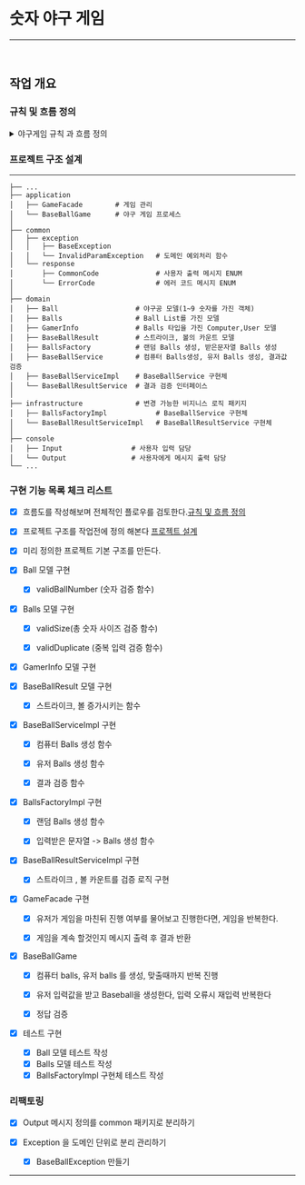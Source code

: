 # 숫자 야구 게임

---
<br>

## 작업 개요

### 규칙 및 흐름 정의

<details>
<summary> 야구게임 규칙 과 흐름 정의 </summary>


--- 

1. 컴퓨터는 랜덤 3개의 숫자를 생성한다.
    - 규칙
        - 1이상 9이하의 숫자여야한다.
        - 서로 다른 숫자여야한다.
        - 3개의 숫자여야한다
    - 함수
        - 숫자배열생성 **랜덤숫자**  함수 구현


2. 유저에게 3개의 숫자를 입력 받는다.
    - 규칙
        - 1이상 9이하의 숫자여야한다.
        - 서로 다른 숫자여야한다.
        - 3개의 숫자여야한다
        - 사용자가 잘못된 값을 입력할 경우 [ERROR]로 시작하는 에러 메시지를 출력하고 게임을 계속 진행한다.
    - 함수
        - 숫자배열생성 **입력받은문자열**을 변환 함수 구현


3. 컴퓨터와 유저의 3개의 숫자를 비교한다.
    - 배열의 같은 자리에 있으면 **스트라이크**
    - else 다른 자리에 포함이면 **볼**
    - 스트라이크 또는 볼이면 해당 결과 출력(ex: 1스트라이크, 1 볼)
    - 같은게 없으면 **낫싱**
    - 3스트라이크 이면 유저승리
    - 아니면 다시 유저에게 다시 입력을 받는다.
    - **승리 할때 까지 2번으로 돌아가 반복**


4. 게임 승리 후 계속 진행 여부 체크
    - "1" 입력하면 다시 진행
    - "2" 입력하면 게임 종료

</details>

### 프로젝트 구조 설계

--- 

    ├── ...
    ├── application
    │   ├── GameFacade        # 게임 관리 
    │   └── BaseBallGame      # 야구 게임 프로세스
    │
    ├── common
    │   ├── exception         
    │   │   ├── BaseException                 
    │   │   └── InvalidParamException   # 도메인 예외처리 함수
    │   └── response          
    │       ├── CommonCode              # 사용자 출력 메시지 ENUM
    │       └── ErrorCode               # 에러 코드 메시지 ENUM
    │
    ├── domain
    │   ├── Ball                   # 야구공 모델(1~9 숫자를 가진 객체)
    │   ├── Balls                  # Ball List를 가진 모델
    │   ├── GamerInfo              # Balls 타입을 가진 Computer,User 모델
    │   ├── BaseBallResult         # 스트라이크, 볼의 카운트 모델
    │   ├── BallsFactory           # 랜덤 Balls 생성, 받은문자열 Balls 생성
    │   ├── BaseBallService        # 컴퓨터 Balls생성, 유저 Balls 생성, 결과값 검증 
    │   ├── BaseBallServiceImpl    # BaseBallService 구현체
    │   └── BaseBallResultService  # 결과 검증 인터페이스
    │
    ├── infrastructure             # 변경 가능한 비지니스 로직 패키지
    │   ├── BallsFactoryImpl            # BaseBallService 구현체
    │   └── BaseBallResultServiceImpl   # BaseBallResultService 구현체
    │
    ├── console
    │   ├── Input                 # 사용자 입력 담당
    │   └── Output                # 사용자에게 메시지 출력 담당
    └── ...

### 구현 기능 목록 체크 리스트

- [X] 흐름도를 작성해보며 전체적인 플로우를 검토한다.[규칙 및 흐름 정의](#규칙-및-흐름-정의)
- [X] 프로젝트 구조를 작업전에 정의 해본다 [프로젝트 설계](#프로젝트-구조-설계)
- [X] 미리 정의한 프로젝트 기본 구조를 만든다.
- [X] Ball 모델 구현
    - [X] validBallNumber (숫자 검증 함수)


- [X] Balls 모델 구현
    - [X] validSize(총 숫자 사이즈 검증 함수)
    - [X] validDuplicate (중복 입력 검증 함수)


- [X] GamerInfo 모델 구현


- [X] BaseBallResult 모델 구현
    - [X] 스트라이크, 볼 증가시키는 함수


- [X] BaseBallServiceImpl 구현
    - [X] 컴퓨터 Balls 생성 함수
    - [X] 유저 Balls 생성 함수
    - [X] 결과 검증 함수


- [X] BallsFactoryImpl 구현
    - [X] 랜덤 Balls 생성 함수
    - [X] 입력받은 문자열 -> Balls 생성 함수


- [X] BaseBallResultServiceImpl 구현
    - [X] 스트라이크 , 볼 카운트를 검증 로직 구현


- [X] GameFacade 구현
    - [X] 유저가 게임을 마친뒤 진행 여부를 물어보고 진행한다면, 게임을 반복한다.
    - [X] 게임을 계속 할것인지 메시지 출력 후 결과 반환


- [X] BaseBallGame
    - [X] 컴퓨터 balls, 유저 balls 를 생성, 맞출때까지 반복 진행
    - [X] 유저 입력값을 받고 Baseball을 생성한다, 입력 오류시 재입력 반복한다
    - [X] 정답 검증


- [X] 테스트 구현
    - [X] Ball 모델 테스트 작성
    - [X] Balls 모델 테스트 작성
    - [X] BallsFactoryImpl 구현체 테스트 작성

### 리팩토링

- [X] Output 메시지 정의를 common 패키지로 분리하기

- [X] Exception 을 도메인 단위로 분리 관리하기
    - [X] BaseBallException 만들기

---
